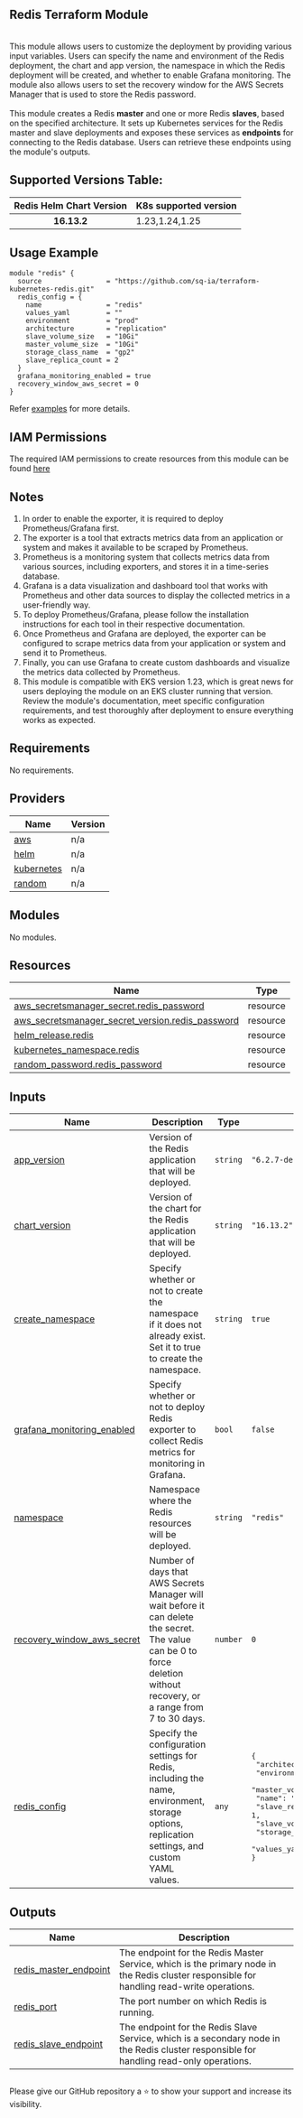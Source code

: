 ## Redis Terraform Module



<br>
This module allows users to customize the deployment by providing various input variables. Users can specify the name and environment of the Redis deployment, the chart and app version, the namespace in which the Redis deployment will be created, and whether to enable Grafana monitoring. The module also allows users to set the recovery window for the AWS Secrets Manager that is used to store the Redis password.
<br><br>
This module creates a Redis <strong>master</strong> and one or more Redis <strong>slaves</strong>, based on the specified architecture. It sets up Kubernetes services for the Redis master and slave deployments and exposes these services as <strong>endpoints</strong> for connecting to the Redis database. Users can retrieve these endpoints using the module's outputs. <br>

## Supported Versions Table:

|  Redis Helm Chart Version    |     K8s supported version   |  
| :-----:                       |         :---                |
| **16.13.2**                     |    1.23,1.24,1.25           |

## Usage Example

```hcl
module "redis" {
  source                = "https://github.com/sq-ia/terraform-kubernetes-redis.git"
  redis_config = {
    name                = "redis"
    values_yaml         = ""
    environment         = "prod"
    architecture        = "replication"
    slave_volume_size   = "10Gi"
    master_volume_size  = "10Gi"
    storage_class_name  = "gp2"
    slave_replica_count = 2
  }
  grafana_monitoring_enabled = true
  recovery_window_aws_secret = 0
}

```
Refer [examples](https://github.com/sq-ia/terraform-kubernetes-redis/tree/main/examples/complete) for more details.

## IAM Permissions
The required IAM permissions to create resources from this module can be found [here](https://github.com/sq-ia/terraform-kubernetes-redis/blob/main/IAM.md)

## Notes
  1. In order to enable the exporter, it is required to deploy Prometheus/Grafana first.
  2. The exporter is a tool that extracts metrics data from an application or system and makes it available to be scraped by Prometheus.
  3. Prometheus is a monitoring system that collects metrics data from various sources, including exporters, and stores it in a time-series database.
  4. Grafana is a data visualization and dashboard tool that works with Prometheus and other data sources to display the collected metrics in a user-friendly way.
  5. To deploy Prometheus/Grafana, please follow the installation instructions for each tool in their respective documentation.
  6. Once Prometheus and Grafana are deployed, the exporter can be configured to scrape metrics data from your application or system and send it to Prometheus.
  7. Finally, you can use Grafana to create custom dashboards and visualize the metrics data collected by Prometheus.
  8. This module is compatible with EKS version 1.23, which is great news for users deploying the module on an EKS cluster running that version. Review the module's documentation, meet specific configuration requirements, and test thoroughly after deployment to ensure everything works as expected.
<!-- BEGINNING OF PRE-COMMIT-TERRAFORM DOCS HOOK -->
## Requirements

No requirements.

## Providers

| Name | Version |
|------|---------|
| <a name="provider_aws"></a> [aws](#provider\_aws) | n/a |
| <a name="provider_helm"></a> [helm](#provider\_helm) | n/a |
| <a name="provider_kubernetes"></a> [kubernetes](#provider\_kubernetes) | n/a |
| <a name="provider_random"></a> [random](#provider\_random) | n/a |

## Modules

No modules.

## Resources

| Name | Type |
|------|------|
| [aws_secretsmanager_secret.redis_password](https://registry.terraform.io/providers/hashicorp/aws/latest/docs/resources/secretsmanager_secret) | resource |
| [aws_secretsmanager_secret_version.redis_password](https://registry.terraform.io/providers/hashicorp/aws/latest/docs/resources/secretsmanager_secret_version) | resource |
| [helm_release.redis](https://registry.terraform.io/providers/hashicorp/helm/latest/docs/resources/release) | resource |
| [kubernetes_namespace.redis](https://registry.terraform.io/providers/hashicorp/kubernetes/latest/docs/resources/namespace) | resource |
| [random_password.redis_password](https://registry.terraform.io/providers/hashicorp/random/latest/docs/resources/password) | resource |

## Inputs

| Name | Description | Type | Default | Required |
|------|-------------|------|---------|:--------:|
| <a name="input_app_version"></a> [app\_version](#input\_app\_version) | Version of the Redis application that will be deployed. | `string` | `"6.2.7-debian-11-r11"` | no |
| <a name="input_chart_version"></a> [chart\_version](#input\_chart\_version) | Version of the chart for the Redis application that will be deployed. | `string` | `"16.13.2"` | no |
| <a name="input_create_namespace"></a> [create\_namespace](#input\_create\_namespace) | Specify whether or not to create the namespace if it does not already exist. Set it to true to create the namespace. | `string` | `true` | no |
| <a name="input_grafana_monitoring_enabled"></a> [grafana\_monitoring\_enabled](#input\_grafana\_monitoring\_enabled) | Specify whether or not to deploy Redis exporter to collect Redis metrics for monitoring in Grafana. | `bool` | `false` | no |
| <a name="input_namespace"></a> [namespace](#input\_namespace) | Namespace where the Redis resources will be deployed. | `string` | `"redis"` | no |
| <a name="input_recovery_window_aws_secret"></a> [recovery\_window\_aws\_secret](#input\_recovery\_window\_aws\_secret) | Number of days that AWS Secrets Manager will wait before it can delete the secret. The value can be 0 to force deletion without recovery, or a range from 7 to 30 days. | `number` | `0` | no |
| <a name="input_redis_config"></a> [redis\_config](#input\_redis\_config) | Specify the configuration settings for Redis, including the name, environment, storage options, replication settings, and custom YAML values. | `any` | <pre>{<br>  "architecture": "replication",<br>  "environment": "",<br>  "master_volume_size": "",<br>  "name": "",<br>  "slave_replica_count": 1,<br>  "slave_volume_size": "",<br>  "storage_class_name": "",<br>  "values_yaml": ""<br>}</pre> | no |

## Outputs

| Name | Description |
|------|-------------|
| <a name="output_redis_master_endpoint"></a> [redis\_master\_endpoint](#output\_redis\_master\_endpoint) | The endpoint for the Redis Master Service, which is the primary node in the Redis cluster responsible for handling read-write operations. |
| <a name="output_redis_port"></a> [redis\_port](#output\_redis\_port) | The port number on which Redis is running. |
| <a name="output_redis_slave_endpoint"></a> [redis\_slave\_endpoint](#output\_redis\_slave\_endpoint) | The endpoint for the Redis Slave Service, which is a secondary node in the Redis cluster responsible for handling read-only operations. |
<!-- END OF PRE-COMMIT-TERRAFORM DOCS HOOK -->






##           





Please give our GitHub repository a ⭐️ to show your support and increase its visibility.





